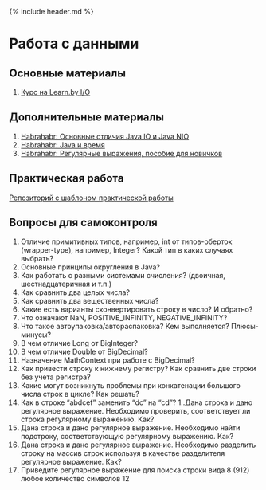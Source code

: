 {% include header.md %}

Работа с данными
====================

Основные материалы
---------------------
1. [Курс на Learn.by I/O](https://learn.by/courses/course-v1:EPAM+JIO+ext1/about)

Дополнительные материалы
---------------------
1. [Habrahabr: Основные отличия Java IO и Java NIO](https://habr.com/ru/post/235585/)
1. [Habrahabr: Java и время](https://habr.com/ru/post/274905/)
1. [Habrahabr: Регулярные выражения, пособие для новичков](https://habr.com/ru/post/115825/)

Практическая работа
---------------------
[Репозиторий с шаблоном практической работы](https://github.com/JAVA-ONLINE-EDUCATION-COURSE/java-data-handling-template)

Вопросы для самоконтроля
---------------------
1. Отличие примитивных типов, например, int от типов-оберток (wrapper-type), например, Integer? Какой тип в каких 
случаях выбрать?
1. Основные принципы округления в Java?
1. Как работать с разными системами счисления? (двоичная, шестнадцатеричная и т.п.)
1. Как сравнить два целых числа?
1. Как сравнить два вещественных числа?
1. Какие есть варианты сконвертировать строку в число? И обратно?
1. Что означают NaN, POSITIVE_INFINITY, NEGATIVE_INFINITY?
1. Что такое автоупаковка/автораспаковка? Кем выполняется? Плюсы-минусы?
1. В чем отличие Long от BigInteger?
1. В чем отличие Double от BigDecimal?
1. Назначение MathContext при работе с BigDecimal?
1. Как привести строку к нижнему регистру? Как сравнить две строки без учета регистра?
1. Какие могут возникнуть проблемы при конкатенации большого числа строк в цикле? Как решать?
1. Как в строке “abdсef” заменить “dс” на “cd”?
1..Дана строка и дано регулярное выражение. Необходимо проверить, соответствует ли строка регулярному выражению. Как?
1. Дана строка и дано регулярное выражение. Необходимо найти подстроку, соответствующую регулярному выражению. Как?
1. Дана строка и дано регулярное выражение. Необходимо разделить строку на массив строк используя в качестве 
разделителя регулярное выражение. Как?
1. Приведите регулярное выражение для поиска строки вида 8 (912) любое количество символов 12